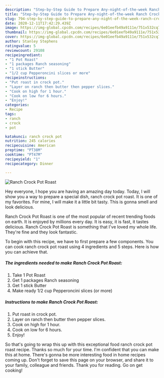 ```yaml
---
description: "Step-by-Step Guide to Prepare Any-night-of-the-week Ranch Crock Pot Roast"
title: "Step-by-Step Guide to Prepare Any-night-of-the-week Ranch Crock Pot Roast"
slug: 794-step-by-step-guide-to-prepare-any-night-of-the-week-ranch-crock-pot-roast
date: 2020-12-11T17:42:29.439Z
image: https://img-global.cpcdn.com/recipes/6e01eefb49a9111e/751x532cq70/ranch-crock-pot-roast-recipe-main-photo.jpg
thumbnail: https://img-global.cpcdn.com/recipes/6e01eefb49a9111e/751x532cq70/ranch-crock-pot-roast-recipe-main-photo.jpg
cover: https://img-global.cpcdn.com/recipes/6e01eefb49a9111e/751x532cq70/ranch-crock-pot-roast-recipe-main-photo.jpg
author: Stanley Stephens
ratingvalue: 5
reviewcount: 29108
recipeingredient:
- "1 Pot Roast"
- "1 packages Ranch seasoning"
- "1 stick Butter"
- "1/2 cup Pepperoncini slices or more"
recipeinstructions:
- "Put roast in crock pot."
- "Layer on ranch then butter then pepper slices."
- "Cook on high for 1 hour."
- "Cook on low for 6 hours."
- "Enjoy!"
categories:
- Recipe
tags:
- ranch
- crock
- pot

katakunci: ranch crock pot 
nutrition: 245 calories
recipecuisine: American
preptime: "PT38M"
cooktime: "PT47M"
recipeyield: "1"
recipecategory: Dinner

---
```



![Ranch Crock Pot Roast](https://img-global.cpcdn.com/recipes/6e01eefb49a9111e/751x532cq70/ranch-crock-pot-roast-recipe-main-photo.jpg)

Hey everyone, I hope you are having an amazing day today. Today, I will show you a way to prepare a special dish, ranch crock pot roast. It is one of my favorites. For mine, I will make it a little bit tasty. This is gonna smell and look delicious.

Ranch Crock Pot Roast is one of the most popular of recent trending foods on earth. It is enjoyed by millions every day. It is easy, it is fast, it tastes delicious. Ranch Crock Pot Roast is something that I've loved my whole life. They're fine and they look fantastic.




To begin with this recipe, we have to first prepare a few components. You can cook ranch crock pot roast using 4 ingredients and 5 steps. Here is how you can achieve that.

<!--inarticleads1-->

##### The ingredients needed to make Ranch Crock Pot Roast:

1. Take 1 Pot Roast
1. Get 1 packages Ranch seasoning
1. Get 1 stick Butter
1. Make ready 1/2 cup Pepperoncini slices (or more)




<!--inarticleads2-->

##### Instructions to make Ranch Crock Pot Roast:

1. Put roast in crock pot.
1. Layer on ranch then butter then pepper slices.
1. Cook on high for 1 hour.
1. Cook on low for 6 hours.
1. Enjoy!




So that's going to wrap this up with this exceptional food ranch crock pot roast recipe. Thanks so much for your time. I'm confident that you can make this at home. There's gonna be more interesting food in home recipes coming up. Don't forget to save this page on your browser, and share it to your family, colleague and friends. Thank you for reading. Go on get cooking!
